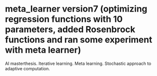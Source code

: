 # meta_learner version7 (optimizing regression functions with 10 parameters, added Rosenbrock functions and ran some experiment with meta learner)
AI masterthesis. Iterative learning. Meta learning. Stochastic approach to adaptive computation.
